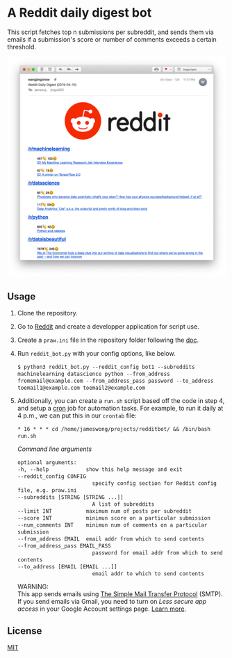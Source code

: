 # A Reddit daily digest bot 

This script fetches top n submissions per subreddit, and sends them via emails if a submission's score or number of comments exceeds a certain threshold.

![demo](demo.png)

## Usage

1. Clone the repository.

2. Go to [Reddit](https://www.reddit.com/prefs/apps/) and create a developper application for script use. 

3. Create a `praw.ini` file in the repository folder  following the [doc](https://praw.readthedocs.io/en/latest/getting_started/configuration/prawini.html).

4. Run `reddit_bot.py` with your config options, like below.

    ```
    $ python3 reddit_bot.py --reddit_config bot1 --subreddits machinelearning datascience python --from_address fromemail@example.com --from_address_pass password --to_address toemail1@example.com toemail2@example.com
    ```

5. Additionally, you can create a `run.sh` script based off the code in step 4, and setup a [cron](https://en.wikipedia.org/wiki/Cron) job for automation tasks. For example, to run it daily at 4 p.m., we can put this in our `crontab` file:

    ```
    * 16 * * * cd /home/jameswong/projects/redditbot/ && /bin/bash run.sh
    ```


    *Command line arguments*
    ```
    optional arguments:
    -h, --help            show this help message and exit
    --reddit_config CONFIG
                            specify config section for Reddit config file, e.g. praw.ini
    --subreddits [STRING [STRING ...]]
                            A list of subreddits
    --limit INT           maximum num of posts per subreddit
    --score INT           minimun score on a particular submission
    --num_comments INT    minimun num of comments on a particular submission
    --from_address EMAIL  email addr from which to send contents
    --from_address_pass EMAIL_PASS
                            password for email addr from which to send contents
    --to_address [EMAIL [EMAIL ...]]
                            email addr to which to send contents
    ```

    WARNING:  
    This app sends emails using [The Simple Mail Transfer Protocol](https://en.wikipedia.org/wiki/Simple_Mail_Transfer_Protocol) (SMTP). If you send emails via Gmail, you need to turn on *Less secure app access* in your Google Account settings page. [Learn more](https://support.google.com/accounts/answer/6010255).

## License

[MIT](https://github.com/jingw222/redditdailybot/blob/master/LICENSE)